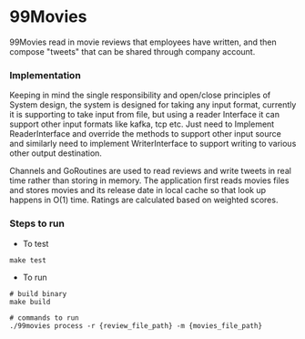 # 99Movies

99Movies read in movie reviews that employees have written, and then compose "tweets" that can be shared through company account.

### Implementation

Keeping in mind the single responsibility and open/close principles of System design, the system is designed for taking any input format, 
currently it is supporting to take input from file, but using a reader Interface it can support other input formats like kafka, tcp etc.
Just need to Implement ReaderInterface and override the methods to support other input source and 
similarly need to implement WriterInterface to support writing to various other output destination.

Channels and GoRoutines are used to read reviews and write tweets in real time rather than storing in memory.
The application first reads movies files and stores movies and its release date in local cache so that look up happens in O(1) time.
Ratings are calculated based on weighted scores.

### Steps to run

- To test 

`make test`

- To run

```
# build binary
make build

# commands to run
./99movies process -r {review_file_path} -m {movies_file_path}
```


